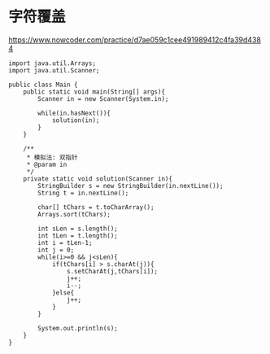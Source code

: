 # 字符覆盖
https://www.nowcoder.com/practice/d7ae059c1cee491989412c4fa39d4384

    import java.util.Arrays;
    import java.util.Scanner;
    
    public class Main {
        public static void main(String[] args){
            Scanner in = new Scanner(System.in);
    
            while(in.hasNext()){
                solution(in);
            }
        }
    
        /**
         * 模拟法: 双指针
         * @param in
         */
        private static void solution(Scanner in){
            StringBuilder s = new StringBuilder(in.nextLine());
            String t = in.nextLine();
    
            char[] tChars = t.toCharArray();
            Arrays.sort(tChars);
    
            int sLen = s.length();
            int tLen = t.length();
            int i = tLen-1;
            int j = 0;
            while(i>=0 && j<sLen){
                if(tChars[i] > s.charAt(j)){
                    s.setCharAt(j,tChars[i]);
                    j++;
                    i--;
                }else{
                    j++;
                }
            }
    
            System.out.println(s);
        }
    }
    

